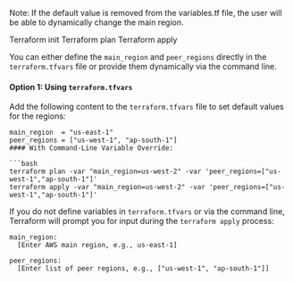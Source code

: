 Note: If the default value is removed from the variables.tf file, the user will be able to dynamically change the main region.

Terraform init 
Terraform plan
Terraform apply

You can either define the `main_region` and `peer_regions` directly in the `terraform.tfvars` file or provide them dynamically via the command line.

#### Option 1: Using `terraform.tfvars`

Add the following content to the `terraform.tfvars` file to set default values for the regions:

```hcl
main_region  = "us-east-1"
peer_regions = ["us-west-1", "ap-south-1"]
#### With Command-Line Variable Override:

```bash
terraform plan -var "main_region=us-west-2" -var 'peer_regions=["us-west-1","ap-south-1"]'
terraform apply -var "main_region=us-west-2" -var 'peer_regions=["us-west-1","ap-south-1"]'
```

If you do not define variables in `terraform.tfvars` or via the command line, Terraform will prompt you for input during the `terraform apply` process:

```
main_region:
  [Enter AWS main region, e.g., us-east-1]

peer_regions:
  [Enter list of peer regions, e.g., ["us-west-1", "ap-south-1"]]